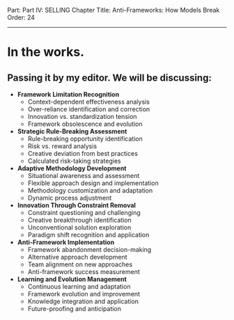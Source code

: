 Part: Part IV: SELLING
Chapter Title: Anti-Frameworks: How Models Break
Order: 24

---

# In the works.

## Passing it by my editor. We will be discussing:

- **Framework Limitation Recognition**
  - Context-dependent effectiveness analysis
  - Over-reliance identification and correction
  - Innovation vs. standardization tension
  - Framework obsolescence and evolution
- **Strategic Rule-Breaking Assessment**
  - Rule-breaking opportunity identification
  - Risk vs. reward analysis
  - Creative deviation from best practices
  - Calculated risk-taking strategies
- **Adaptive Methodology Development**
  - Situational awareness and assessment
  - Flexible approach design and implementation
  - Methodology customization and adaptation
  - Dynamic process adjustment
- **Innovation Through Constraint Removal**
  - Constraint questioning and challenging
  - Creative breakthrough identification
  - Unconventional solution exploration
  - Paradigm shift recognition and application
- **Anti-Framework Implementation**
  - Framework abandonment decision-making
  - Alternative approach development
  - Team alignment on new approaches
  - Anti-framework success measurement
- **Learning and Evolution Management**
  - Continuous learning and adaptation
  - Framework evolution and improvement
  - Knowledge integration and application
  - Future-proofing and anticipation

<div style="height: 120px;"></div>
